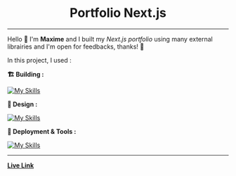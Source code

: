 <h1 align="center">Portfolio Next.js</h1>

---

Hello 👋 I'm **Maxime** and I built my *Next.js portfolio* using many external librairies and I'm open for feedbacks, thanks! 🙏

In this project, I used :

**🏗️ Building :**

[![My Skills](https://skillicons.dev/icons?i=nextjs,tailwind,react,nodejs,js)](https://skillicons.dev)

**🎨 Design :**

[![My Skills](https://skillicons.dev/icons?i=css,sass,emotion)](https://skillicons.dev)

**🚀 Deployment & Tools :**

[![My Skills](https://skillicons.dev/icons?i=vercel,figma,ps,ai,git,github,vscode)](https://skillicons.dev)

---

[**Live Link**](https://mcrportfolio.vercel.app/)
